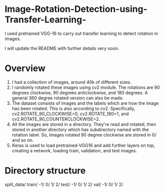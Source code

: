 # Image-Rotation-Detection-using-Transfer-Learning-
I used pretrained VGG-16 to carry out transfer learning to detect rotation in images.

I will update the README with further details very soon.

# Overview
1. I had a collection of images, around 40k of different sizes.
2. I randomly rotated these images using cv2 module. The rotations are 90 degrees clockwise, 90 degrees anticlockwise, and 180 degrees. A general 360 degree rotated version can also be made.
3. The dataset consists of images and the labels which are how the image has been rotated. This is also according to cv2. Specifically, cv2.ROTATE_90_CLOCKWISE=0, cv2.ROTATE_180=1, and cv2.ROTATE_90_COUNTERCLOCKWISE=2.
4. All the images are stored in a directory. They're read and rotated, then stored in another directory which has subdirectory named with the rotation label. So, images rotated 90 degree clockwise are stored in 0/ and so on.
5. Keras is used to load pretrained-VGG16 and add further layers on top, creating a network, loading train, validation, and test images.

# Directory structure
split_data/
  train/
    -1/
     0/
     1/
     2/
  test/
    -1/
     0/
     1/
     2/
  val/
    -1/
     0/
     1/
     2/
